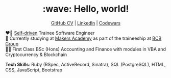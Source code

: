 <h1 align="center"> :wave: Hello, world! </h1>

<div align="center">
  
[GitHub CV](https://github.com/kateusacova/CV) | [LinkedIn](https://www.linkedin.com/in/kateusacova/) | [Codewars](https://www.codewars.com/users/kateusacova)

</div>

:heart_on_fire:	[Self-driven](https://github.com/kateusacova/CV#self-driven) Trainee Software Engineer  
:round_pushpin:	Currently studying at [Makers Academy](https://makers.tech/) as part of the traineeship at [BCB Group](https://www.bcbgroup.com/)   
:woman_student:	First Class BSc (Hons) Accounting and Finance with modules in VBA and Cryptocurrency & Blockchain   
 

**Tech Skills**: Ruby (RSpec, ActiveRecord, Sinatra), SQL (PostgreSQL), HTML, CSS, JavaScript, Bootstrap
